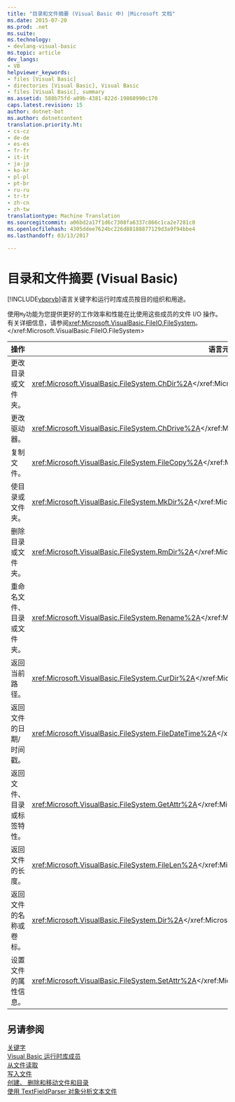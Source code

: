 ```yaml
---
title: "目录和文件摘要 (Visual Basic 中) |Microsoft 文档"
ms.date: 2015-07-20
ms.prod: .net
ms.suite: 
ms.technology:
- devlang-visual-basic
ms.topic: article
dev_langs:
- VB
helpviewer_keywords:
- files [Visual Basic]
- directories [Visual Basic], Visual Basic
- files [Visual Basic], summary
ms.assetid: 588b75fd-a09b-4381-822d-19868990c170
caps.latest.revision: 15
author: dotnet-bot
ms.author: dotnetcontent
translation.priority.ht:
- cs-cz
- de-de
- es-es
- fr-fr
- it-it
- ja-jp
- ko-kr
- pl-pl
- pt-br
- ru-ru
- tr-tr
- zh-cn
- zh-tw
translationtype: Machine Translation
ms.sourcegitcommit: a06bd2a17f1d6c7308fa6337c866c1ca2e7281c0
ms.openlocfilehash: 4305ddee7624bc226d88188877129d3a9f94bbe4
ms.lasthandoff: 03/13/2017

---
```

# <a name="directories-and-files-summary-visual-basic"></a>目录和文件摘要 (Visual Basic)
[!INCLUDE[vbprvb](../../../csharp/programming-guide/concepts/linq/includes/vbprvb_md.md)]语言关键字和运行时库成员按目的组织和用途。  
  
 使用`My`功能为您提供更好的工作效率和性能在比使用这些成员的文件 I/O 操作。 有关详细信息，请参阅<xref:Microsoft.VisualBasic.FileIO.FileSystem>。</xref:Microsoft.VisualBasic.FileIO.FileSystem>  
  
|**操作**|**语言元素**|  
|----------------|--------------------------|  
|更改目录或文件夹。|<xref:Microsoft.VisualBasic.FileSystem.ChDir%2A></xref:Microsoft.VisualBasic.FileSystem.ChDir%2A>|  
|更改驱动器。|<xref:Microsoft.VisualBasic.FileSystem.ChDrive%2A></xref:Microsoft.VisualBasic.FileSystem.ChDrive%2A>|  
|复制文件。|<xref:Microsoft.VisualBasic.FileSystem.FileCopy%2A></xref:Microsoft.VisualBasic.FileSystem.FileCopy%2A>|  
|使目录或文件夹。|<xref:Microsoft.VisualBasic.FileSystem.MkDir%2A></xref:Microsoft.VisualBasic.FileSystem.MkDir%2A>|  
|删除目录或文件夹。|<xref:Microsoft.VisualBasic.FileSystem.RmDir%2A></xref:Microsoft.VisualBasic.FileSystem.RmDir%2A>|  
|重命名文件、 目录或文件夹。|<xref:Microsoft.VisualBasic.FileSystem.Rename%2A></xref:Microsoft.VisualBasic.FileSystem.Rename%2A>|  
|返回当前路径。|<xref:Microsoft.VisualBasic.FileSystem.CurDir%2A></xref:Microsoft.VisualBasic.FileSystem.CurDir%2A>|  
|返回文件的日期/时间戳。|<xref:Microsoft.VisualBasic.FileSystem.FileDateTime%2A></xref:Microsoft.VisualBasic.FileSystem.FileDateTime%2A>|  
|返回文件、 目录或标签特性。|<xref:Microsoft.VisualBasic.FileSystem.GetAttr%2A></xref:Microsoft.VisualBasic.FileSystem.GetAttr%2A>|  
|返回文件的长度。|<xref:Microsoft.VisualBasic.FileSystem.FileLen%2A></xref:Microsoft.VisualBasic.FileSystem.FileLen%2A>|  
|返回文件的名称或卷标。|<xref:Microsoft.VisualBasic.FileSystem.Dir%2A></xref:Microsoft.VisualBasic.FileSystem.Dir%2A>|  
|设置文件的属性信息。|<xref:Microsoft.VisualBasic.FileSystem.SetAttr%2A></xref:Microsoft.VisualBasic.FileSystem.SetAttr%2A>|  
  
## <a name="see-also"></a>另请参阅  
 [关键字](../../../visual-basic/language-reference/keywords/index.md)   
 [Visual Basic 运行时库成员](../../../visual-basic/language-reference/runtime-library-members.md)   
 [从文件读取](../../../visual-basic/developing-apps/programming/drives-directories-files/reading-from-files.md)   
 [写入文件](../../../visual-basic/developing-apps/programming/drives-directories-files/writing-to-files.md)   
 [创建、 删除和移动文件和目录](../../../visual-basic/developing-apps/programming/drives-directories-files/creating-deleting-and-moving-files-and-directories.md)   
 [使用 TextFieldParser 对象分析文本文件](../../../visual-basic/developing-apps/programming/drives-directories-files/parsing-text-files-with-the-textfieldparser-object.md)
